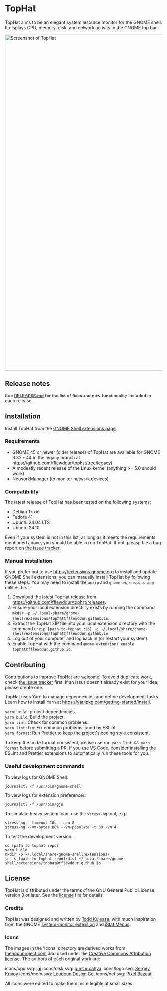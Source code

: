 # TopHat

TopHat aims to be an elegant system resource monitor for the GNOME shell. It
displays CPU, memory, disk, and network activity in the GNOME top bar.

<img src="./screenshots/tophat.png?raw=true" width="1080px" alt="Screenshot of
TopHat">

## Release notes

See [RELEASES.md](RELEASES.md) for the list of fixes and new functionality
included in each release.

## Installation

Install TopHat from the [GNOME Shell extensions
page](https://extensions.gnome.org/extension/5219/tophat/).

### Requirements

- GNOME 45 or newer (older releases of TopHat are available for GNOME 3.32 -
  44 in the legacy branch at https://github.com/fflewddur/tophat/tree/legacy)
- A modestly recent release of the Linux kernel (anything >= 5.0 should work)
- NetworkManager (to monitor network devices)

### Compatibility

The latest release of TopHat has been tested on the following systems:

- Debian Trixie
- Fedora 41
- Ubuntu 24.04 LTS
- Ubuntu 24.10

Even if your system is not in this list, as long as it meets the
requirements mentioned above, you should be able to run TopHat. If not, please
file a bug report on [the issue
tracker](https://github.com/fflewddur/tophat/issues).

### Manual installation

If you prefer not to use https://extensions.gnome.org to install and update
GNOME Shell extensions, you can manually install TopHat by following these
steps. You may need to install the `unzip` and `gnome-extensions-app`
utilities first.

1. Download the latest TopHat release from
   https://github.com/fflewddur/tophat/releases.
2. Ensure your local extension directory exists by running the command `mkdir
-p ~/.local/share/gnome-shell/extensions/tophat@fflewddur.github.io`.
3. Extract the TopHat ZIP file into your local extension directory with the
   command `unzip [path-to-tophat.zip] -d
~/.local/share/gnome-shell/extensions/tophat@fflewddur.github.io`
4. Log out of your computer and log back in (or restart your system).
5. Enable TopHat with the command `gnome-extensions enable tophat@fflewddur.github.io`.

## Contributing

Contributions to improve TopHat are welcome! To avoid duplicate work, check
[the issue tracker](https://github.com/fflewddur/tophat/issues) first. If an
issue doesn't already exist for your idea, please create one.

TopHat uses Yarn to manage dependencies and define development tasks. Learn
how to install Yarn at https://yarnpkg.com/getting-started/install.

`yarn`: Install project dependencies.  
`yarn build`: Build the project.  
`yarn lint`: Check for common problems.  
`yarn lint:fix`: Fix common problems found by ESLint.  
`yarn format`: Run Prettier to keep the project's coding style consistent.

To keep the code format consistent, please use run `yarn lint && yarn format`
before submitting a PR. If you use VS Code, consider installing the
ESLint and Prettier extensions to automatically run these tools for you.

### Useful development commands

To view logs for GNOME Shell:

    journalctl -f /usr/bin/gnome-shell

To view logs for extension preferences:

    journalctl -f /usr/bin/gjs

To simulate heavy system load, use the `stress-ng` tool, e.g.:

    stress-ng --timeout 10s --cpu 8
    stress-ng --vm-bytes 80% --vm-populate -t 30 -vm 4

To test the development version:

    cd [path to tophat repo]
    yarn build
    mkdir -p ~/.local/share/gnome-shell/extensions/
    ln -s [path to tophat repo]/dist ~/.local/share/gnome-shell/extensions/tophat@fflewddur.github.io

## License

TopHat is distributed under the terms of the GNU General Public License,
version 3 or later. See the [license] file for details.

### Credits

TopHat was designed and written by [Todd
Kulesza](https://github.com/fflewddur), with much inspiration from the GNOME
[system-monitor
extension](https://extensions.gnome.org/extension/120/system-monitor/) and
[iStat Menus](https://bjango.com/mac/istatmenus/).

### Icons

The images in the 'icons' directory are derived works from
[thenounproject.com](https://thenounproject.com) and used under the [Creative
Commons Attribution license](https://creativecommons.org/licenses/by/3.0/).
The authors of each original work are:

icons/cpu.svg: [jai](https://thenounproject.com/jairam.182/)
icons/disk.svg: [guntur cahya](https://thenounproject.com/gunturcahya05/)
icons/logo.svg: [Sergey Krivoy](https://thenounproject.com/krivoydesigner/)
icons/mem.svg: [Loudoun Design
Co.](https://thenonproject.com/LoudounDesignCo/)
icons/net.svg: [Pixel Bazaar](https://thenounproject.com/pixelbazaar/)

All icons were edited to make them more legible at small sizes.

[license]: LICENSE

